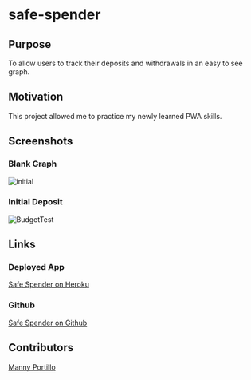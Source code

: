# safe-spender

## Purpose

To allow users to track their deposits and withdrawals in an easy to see graph.

## Motivation

This project allowed me to practice my newly learned PWA skills.

## Screenshots

### Blank Graph

![initial](https://user-images.githubusercontent.com/83254086/138615318-05911fbb-393d-404f-86ec-3babb23bb678.JPG)

### Initial Deposit

![BudgetTest](https://user-images.githubusercontent.com/83254086/138615319-f08c9e01-78be-42ae-8024-ee568de031ac.JPG)

## Links

### Deployed App

[Safe Spender on Heroku](https://young-reaches-01658.herokuapp.com/)

### Github

[Safe Spender on Github](https://github.com/mannyportillo11/safe-spender)

## Contributors

[Manny Portillo](https://github.com/mannyportillo11)

